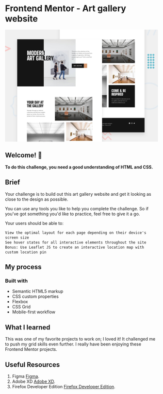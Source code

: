 # Frontend Mentor - Art gallery website

![Design preview for the Art gallery website coding challenge](./preview.jpg)

## Welcome! 👋
**To do this challenge, you need a good understanding of HTML and CSS.**

## Brief

Your challenge is to build out this art gallery website and get it looking as close to the design as possible.

You can use any tools you like to help you complete the challenge. So if you've got something you'd like to practice, feel free to give it a go.

Your users should be able to:

    View the optimal layout for each page depending on their device's screen size
    See hover states for all interactive elements throughout the site
    Bonus: Use Leaflet JS to create an interactive location map with custom location pin


## My process
### Built with
* Semantic HTML5 markup
* CSS custom properties
* Flexbox
* CSS Grid
* Mobile-first workflow

## What I learned
This was one of my favorite projects to work on; I loved it! It challenged me to push my grid skills even further. I really have been enjoying these Frontend Mentor projects.

## Useful Resources
1. Figma [Figma](https://www.figma.com/ "Figma").
2. Adobe XD [Adobe XD](https://www.adobe.com/products/xd.html "Adobe XD").
3. Firefox Developer Edition [Firefox Developer Edition](https://www.mozilla.org/en-US/firefox/developer/ "Firefox Developer Edition").
